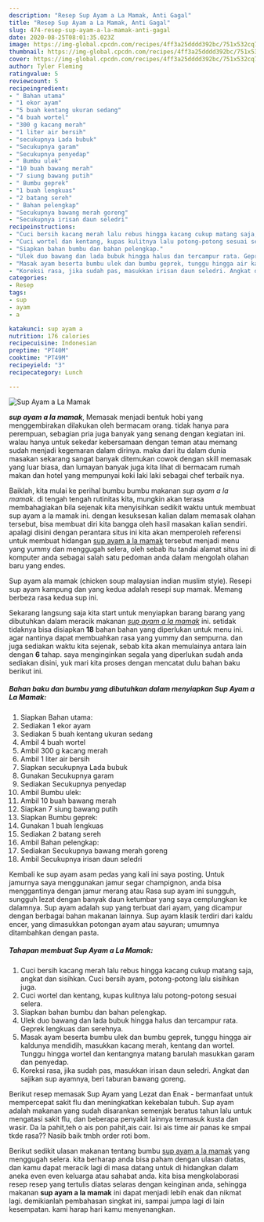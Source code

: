 ```yaml
---
description: "Resep Sup Ayam a La Mamak, Anti Gagal"
title: "Resep Sup Ayam a La Mamak, Anti Gagal"
slug: 474-resep-sup-ayam-a-la-mamak-anti-gagal
date: 2020-08-25T08:01:35.023Z
image: https://img-global.cpcdn.com/recipes/4ff3a25dddd392bc/751x532cq70/sup-ayam-a-la-mamak-foto-resep-utama.jpg
thumbnail: https://img-global.cpcdn.com/recipes/4ff3a25dddd392bc/751x532cq70/sup-ayam-a-la-mamak-foto-resep-utama.jpg
cover: https://img-global.cpcdn.com/recipes/4ff3a25dddd392bc/751x532cq70/sup-ayam-a-la-mamak-foto-resep-utama.jpg
author: Tyler Fleming
ratingvalue: 5
reviewcount: 5
recipeingredient:
- " Bahan utama"
- "1 ekor ayam"
- "5 buah kentang ukuran sedang"
- "4 buah wortel"
- "300 g kacang merah"
- "1 liter air bersih"
- "secukupnya Lada bubuk"
- "Secukupnya garam"
- "Secukupnya penyedap"
- " Bumbu ulek"
- "10 buah bawang merah"
- "7 siung bawang putih"
- " Bumbu geprek"
- "1 buah lengkuas"
- "2 batang sereh"
- " Bahan pelengkap"
- "Secukupnya bawang merah goreng"
- "Secukupnya irisan daun seledri"
recipeinstructions:
- "Cuci bersih kacang merah lalu rebus hingga kacang cukup matang saja, angkat dan sisihkan. Cuci bersih ayam, potong-potong lalu sisihkan juga."
- "Cuci wortel dan kentang, kupas kulitnya lalu potong-potong sesuai selera."
- "Siapkan bahan bumbu dan bahan pelengkap."
- "Ulek duo bawang dan lada bubuk hingga halus dan tercampur rata. Geprek lengkuas dan serehnya."
- "Masak ayam beserta bumbu ulek dan bumbu geprek, tunggu hingga air kaldunya mendidih, masukkan kacang merah, kentang dan wortel. Tunggu hingga wortel dan kentangnya matang barulah masukkan garam dan penyedap."
- "Koreksi rasa, jika sudah pas, masukkan irisan daun seledri. Angkat dan sajikan sup ayamnya, beri taburan bawang goreng."
categories:
- Resep
tags:
- sup
- ayam
- a

katakunci: sup ayam a 
nutrition: 176 calories
recipecuisine: Indonesian
preptime: "PT40M"
cooktime: "PT49M"
recipeyield: "3"
recipecategory: Lunch

---
```



![Sup Ayam a La Mamak](https://img-global.cpcdn.com/recipes/4ff3a25dddd392bc/751x532cq70/sup-ayam-a-la-mamak-foto-resep-utama.jpg)

<b><i>sup ayam a la mamak</i></b>, Memasak menjadi bentuk hobi yang menggembirakan dilakukan oleh bermacam orang. tidak hanya para perempuan, sebagian pria juga banyak yang senang dengan kegiatan ini. walau hanya untuk sekedar kebersamaan dengan teman atau memang sudah menjadi kegemaran dalam dirinya. maka dari itu dalam dunia masakan sekarang sangat banyak ditemukan cowok dengan skill memasak yang luar biasa, dan lumayan banyak juga kita lihat di bermacam rumah makan dan hotel yang mempunyai koki laki laki sebagai chef terbaik nya.

Baiklah, kita mulai ke perihal bumbu bumbu makanan <i>sup ayam a la mamak</i>. di tengah tengah rutinitas kita, mungkin akan terasa membahagiakan bila sejenak kita menyisihkan sedikit waktu untuk membuat sup ayam a la mamak ini. dengan kesuksesan kalian dalam memasak olahan tersebut, bisa membuat diri kita bangga oleh hasil masakan kalian sendiri. apalagi disini dengan perantara situs ini kita akan memperoleh referensi untuk membuat hidangan <u>sup ayam a la mamak</u> tersebut menjadi menu yang yummy dan menggugah selera, oleh sebab itu tandai alamat situs ini di komputer anda sebagai salah satu pedoman anda dalam mengolah olahan baru yang endes.

Sup ayam ala mamak (chicken soup malaysian indian muslim style). Resepi sup ayam kampung dan yang kedua adalah resepi sup mamak. Memang berbeza rasa kedua sup ini.


Sekarang langsung saja kita start untuk menyiapkan barang barang yang dibutuhkan dalam meracik makanan <u><i>sup ayam a la mamak</i></u> ini. setidak tidaknya bisa disiapkan <b>18</b> bahan bahan yang diperlukan untuk menu ini. agar nantinya dapat membuahkan rasa yang yummy dan sempurna. dan juga sediakan waktu kita sejenak, sebab kita akan memulainya antara lain dengan <b>6</b> tahap. saya menginginkan segala yang diperlukan sudah anda sediakan disini, yuk mari kita proses dengan mencatat dulu bahan baku berikut ini.

<!--inarticleads1-->

##### Bahan baku dan bumbu yang dibutuhkan dalam menyiapkan Sup Ayam a La Mamak:

1. Siapkan  Bahan utama:
1. Sediakan 1 ekor ayam
1. Sediakan 5 buah kentang ukuran sedang
1. Ambil 4 buah wortel
1. Ambil 300 g kacang merah
1. Ambil 1 liter air bersih
1. Siapkan secukupnya Lada bubuk
1. Gunakan Secukupnya garam
1. Sediakan Secukupnya penyedap
1. Ambil  Bumbu ulek:
1. Ambil 10 buah bawang merah
1. Siapkan 7 siung bawang putih
1. Siapkan  Bumbu geprek:
1. Gunakan 1 buah lengkuas
1. Sediakan 2 batang sereh
1. Ambil  Bahan pelengkap:
1. Sediakan Secukupnya bawang merah goreng
1. Ambil Secukupnya irisan daun seledri


Kembali ke sup ayam asam pedas yang kali ini saya posting. Untuk jamurnya saya menggunakan jamur segar champignon, anda bisa menggantinya dengan jamur merang atau Rasa sup ayam ini sungguh, sungguh lezat dengan banyak daun ketumbar yang saya cemplungkan ke dalamnya. Sup ayam adalah sup yang terbuat dari ayam, yang dicampur dengan berbagai bahan makanan lainnya. Sup ayam klasik terdiri dari kaldu encer, yang dimasukkan potongan ayam atau sayuran; umumnya ditambahkan dengan pasta. 

<!--inarticleads2-->

##### Tahapan membuat Sup Ayam a La Mamak:

1. Cuci bersih kacang merah lalu rebus hingga kacang cukup matang saja, angkat dan sisihkan. Cuci bersih ayam, potong-potong lalu sisihkan juga.
1. Cuci wortel dan kentang, kupas kulitnya lalu potong-potong sesuai selera.
1. Siapkan bahan bumbu dan bahan pelengkap.
1. Ulek duo bawang dan lada bubuk hingga halus dan tercampur rata. Geprek lengkuas dan serehnya.
1. Masak ayam beserta bumbu ulek dan bumbu geprek, tunggu hingga air kaldunya mendidih, masukkan kacang merah, kentang dan wortel. Tunggu hingga wortel dan kentangnya matang barulah masukkan garam dan penyedap.
1. Koreksi rasa, jika sudah pas, masukkan irisan daun seledri. Angkat dan sajikan sup ayamnya, beri taburan bawang goreng.


Berikut resep memasak Sup Ayam yang Lezat dan Enak - bermanfaat untuk mempercepat sakit flu dan meningkatkan kekebalan tubuh. Sup ayam adalah makanan yang sudah disarankan semenjak beratus tahun lalu untuk mengatasi sakit flu, dan beberapa penyakit lainnya termasuk kusta dan wasir. Da la pahit,teh o ais pon pahit,ais cair. Isi ais time air panas ke smpai tkde rasa?? Nasib baik tmbh order roti bom. 

Berikut sedikit ulasan makanan tentang bumbu <u>sup ayam a la mamak</u> yang menggugah selera. kita berharap anda bisa paham dengan ulasan diatas, dan kamu dapat meracik lagi di masa datang untuk di hidangkan dalam aneka even even keluarga atau sahabat anda. kita bisa mengkolaborasi resep resep yang tertulis diatas selaras dengan keinginan anda, sehingga makanan <b>sup ayam a la mamak</b> ini dapat menjadi lebih enak dan nikmat lagi. demikianlah pembahasan singkat ini, sampai jumpa lagi di lain kesempatan. kami harap hari kamu menyenangkan.
